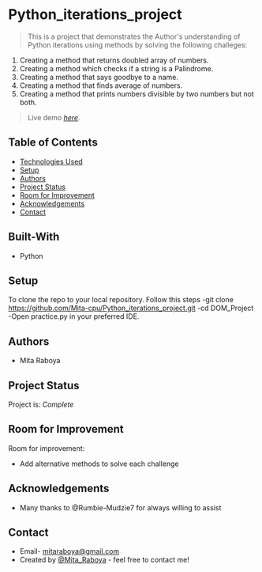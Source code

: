 # Python_iterations_project
> This is a  project that demonstrates the Author's understanding of Python iterations using methods by solving the following challeges:

1. Creating a method that returns doubled array of numbers.
2. Creating a method which checks if a string is a Palindrome.
3. Creating a method that says goodbye to a name.
4. Creating a method that finds average of numbers.
5. Creating a method that prints numbers divisible by two numbers but not both.

> Live demo [_here_](https://raw.githack.com/Mita-cpu/Python_iterations_project/master/practice.py).

## Table of Contents
* [Technologies Used](#Built-with)
* [Setup](#setup)
* [Authors](#Autors)
* [Project Status](#project-status)
* [Room for Improvement](#room-for-improvement)
* [Acknowledgements](#acknowledgements)
* [Contact](#contact)

## Built-With
- Python

## Setup
To clone the repo to your local repository. Follow this steps
-git clone https://github.com/Mita-cpu/Python_iterations_project.git
-cd DOM_Project
-Open practice.py in your preferred IDE.
## Authors
- Mita Raboya
## Project Status
Project is: _Complete_ 

## Room for Improvement

Room for improvement:
- Add alternative methods to solve each challenge


## Acknowledgements

- Many thanks to @Rumbie-Mudzie7 for always willing to assist


## Contact
- Email- mitaraboya@gmail.com
- Created by [@Mita_Raboya](https://www.twitter.com/Mita_Raboya) - feel free to contact me!


